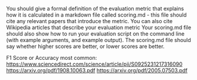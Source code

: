 You should give a formal definition of the evaluation metric that explains how it is calculated in a markdown file called scoring.md - this file should cite any relevant papers that introduce the metric. You can also cite Wikipedia articles that describe your evaluation metric
Your scoring.md file should also show how to run your evaluation script on the command line (with example arguments, and example output). The scoring.md file should say whether higher scores are better, or lower scores are better.

F1 Score or Accuracy most common:
https://www.sciencedirect.com/science/article/pii/S0925231217316090
https://arxiv.org/pdf/1908.10063.pdf
https://arxiv.org/pdf/2005.07503.pdf 